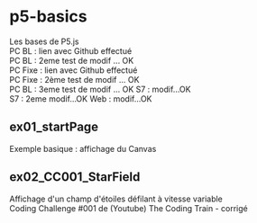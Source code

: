 # p5-basics
Les bases de P5.js  
PC BL : lien avec Github effectué  
PC BL : 2eme test de modif ... OK  
PC Fixe : lien avec Github effectué  
PC Fixe : 2ème test de modif ... OK  
PC BL : 3eme test de modif ... OK 
S7 : modif...OK  
S7 : 2eme modif...OK
Web : modif...OK  

## ex01_startPage
Exemple basique : affichage du Canvas

## ex02_CC001_StarField
Affichage d'un champ d'étoiles défilant à vitesse variable  
Coding Challenge #001 de (Youtube) The Coding Train - corrigé
